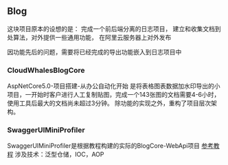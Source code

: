 ## Blog
  这块项目原本的设想的是：
  完成一个前后端分离的日志项目，
  建立和收集文档到处算法，对外提供一些通用功能，
  在阿里云服务器上对外发布
  
  因功能先后的问题，需要将已经完成的导出功能嵌入到日志项目中

### CloudWhalesBlogCore
  AspNetCore5.0-项目搭建-从办公自动化开始
  是将表格图表数据加水印导出的小项目，一开始时客户进行人工复制贴图，完成一个143张图的文档需要4-6小时，使用工具后最大的文档尚未超过3分钟。
  除功能的实现之外，重构了项目层次架构。

### SwaggerUIMiniProfiler
  SwaggerUIMiniProfiler是根据教程构建的实际的BlogCore-WebApi项目
[参考教程](https://www.cnblogs.com/laozhang-is-phi/p/9495618.html#autoid-1-0-0 "blog")
  涉及技术：泛型仓储，IOC，AOP
